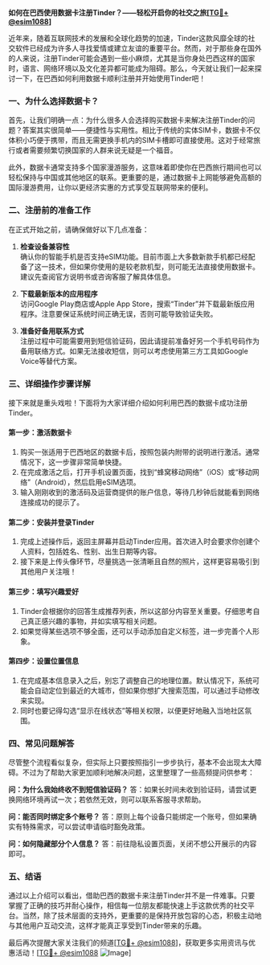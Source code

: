 **如何在巴西使用数据卡注册Tinder？——轻松开启你的社交之旅[[TG💪+ @esim1088](https://t.me/s/esim1088)]**

近年来，随着互联网技术的发展和全球化趋势的加速，Tinder这款风靡全球的社交软件已经成为许多人寻找爱情或建立友谊的重要平台。然而，对于那些身在国外的人来说，注册Tinder可能会遇到一些小麻烦，尤其是当你身处巴西这样的国家时，语言、网络环境以及文化差异都可能成为阻碍。那么，今天就让我们一起来探讨一下，在巴西如何利用数据卡顺利注册并开始使用Tinder吧！

### 一、为什么选择数据卡？

首先，让我们明确一点：为什么很多人会选择购买数据卡来解决注册Tinder的问题？答案其实很简单——便捷性与实用性。相比于传统的实体SIM卡，数据卡不仅体积小巧便于携带，而且无需更换手机内的SIM卡槽即可直接使用。这对于经常旅行或者需要频繁切换国家的人群来说无疑是一个福音。

此外，数据卡通常支持多个国家漫游服务，这意味着即使你在巴西旅行期间也可以轻松保持与中国或其他地区的联系。更重要的是，通过数据卡上网能够避免高额的国际漫游费用，让你以更经济实惠的方式享受互联网带来的便利。

### 二、注册前的准备工作

在正式开始之前，请确保做好以下几点准备：

1. **检查设备兼容性**  
   确认你的智能手机是否支持eSIM功能。目前市面上大多数新款手机都已经配备了这一技术，但如果你使用的是较老款机型，则可能无法直接使用数据卡。建议先查阅官方说明书或咨询客服了解具体信息。

2. **下载最新版本的应用程序**  
   访问Google Play商店或Apple App Store，搜索“Tinder”并下载最新版应用程序。注意要保证系统时间正确无误，否则可能导致验证失败。

3. **准备好备用联系方式**  
   注册过程中可能需要用到短信验证码，因此请提前准备好另一个手机号码作为备用联络方式。如果无法接收短信，则可以考虑使用第三方工具如Google Voice等替代方案。

### 三、详细操作步骤详解

接下来就是重头戏啦！下面将为大家详细介绍如何利用巴西的数据卡成功注册Tinder。

#### 第一步：激活数据卡
1. 购买一张适用于巴西地区的数据卡后，按照包装内附带的说明进行激活。通常情况下，这一步骤非常简单快捷。
2. 在完成激活之后，打开手机设置页面，找到“蜂窝移动网络”（iOS）或“移动网络”（Android），然后启用eSIM选项。
3. 输入刚刚收到的激活码及运营商提供的账户信息，等待几秒钟后就能看到网络连接成功的提示了。

#### 第二步：安装并登录Tinder
1. 完成上述操作后，返回主屏幕并启动Tinder应用。首次进入时会要求你创建个人资料，包括姓名、性别、出生日期等内容。
2. 接下来是上传头像环节，尽量挑选一张清晰且自然的照片，这样更容易吸引到其他用户关注哦！

#### 第三步：填写兴趣爱好
1. Tinder会根据你的回答生成推荐列表，所以这部分内容至关重要。仔细思考自己真正感兴趣的事物，并如实填写相关问题。
2. 如果觉得某些选项不够全面，还可以手动添加自定义标签，进一步完善个人形象。

#### 第四步：设置位置信息
1. 在完成基本信息录入之后，别忘了调整自己的地理位置。默认情况下，系统可能会自动定位到最近的大城市，但如果你想扩大搜索范围，可以通过手动修改来实现。
2. 同时也要记得勾选“显示在线状态”等相关权限，以便更好地融入当地社区氛围。

### 四、常见问题解答

尽管整个流程看似复杂，但实际上只要按照指引一步步执行，基本不会出现太大障碍。不过为了帮助大家更加顺利地解决问题，这里整理了一些高频提问供参考：

**问：为什么我始终收不到短信验证码？**
答：如果长时间未收到验证码，请尝试更换网络环境再试一次；若依然无效，则可以联系客服寻求帮助。

**问：能否同时绑定多个账号？**
答：原则上每个设备只能绑定一个账号，但如果确实有特殊需求，可以尝试申请临时豁免政策。

**问：如何隐藏部分个人信息？**
答：前往隐私设置页面，关闭不想公开展示的内容即可。

### 五、结语

通过以上介绍可以看出，借助巴西的数据卡来注册Tinder并不是一件难事。只要掌握了正确的技巧并耐心操作，相信每一位朋友都能快速上手这款优秀的社交平台。当然，除了技术层面的支持外，更重要的是保持开放包容的心态，积极主动地与其他用户互动交流，这样才能真正享受到Tinder带来的乐趣。

最后再次提醒大家关注我们的频道[[TG💪+ @esim1088](https://t.me/s/esim1088)]，获取更多实用资讯与优惠活动！[[TG💪+ @esim1088](https://t.me/s/esim1088) ![Image](https://i.postimg.cc/4NQfJmqS/Snipaste-2025-05-13-00-14-12.png)]